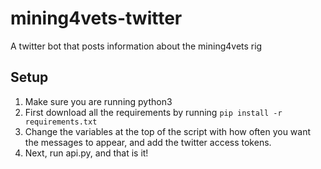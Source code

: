 # mining4vets-twitter
A twitter bot that posts information about the mining4vets rig  

## Setup
1. Make sure you are running python3  
2. First download all the requirements by running `pip install -r requirements.txt`  
3. Change the variables at the top of the script with how often you want the messages to appear, and add the twitter access tokens.  
4. Next, run api.py, and that is it!  
